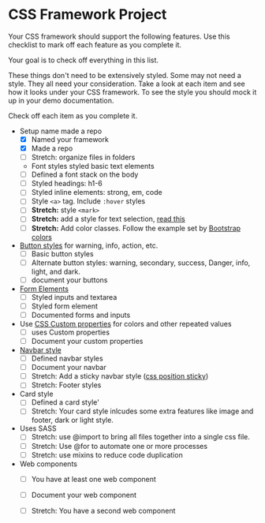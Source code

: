 # CSS Framework Project 

Your CSS framework should support the following features. Use this checklist to mark off each feature as you complete it. 

Your goal is to check off everything in this list. 

These things don't need to be extensively styled. Some may not need a style. They all need your consideration. Take a look at each item and see how it looks under your CSS framework. To see the style you should mock it up in your demo documentation. 

Check off each item as you complete it. 

- Setup name made a repo
  - [x] Named your framework
  - [x] Made a repo
  - [ ] Stretch: organize files in folders
  - Font styles styled basic text elements
  - [ ] Defined a font stack on the body 
  - [ ] Styled headings: h1-6
  - [ ] Styled inline elements: strong, em, code
  - [ ] Style `<a>` tag. Include `:hover` styles
  - [ ] **Stretch:** style `<mark>`
  - [ ] **Stretch:** add a style for text selection, [read this](https://www.w3schools.com/cssref/sel_selection.asp)
  - [ ] **Stretch:** Add color classes. Follow the example set by [Bootstrap colors](https://getbootstrap.com/docs/4.5/utilities/colors/#color)
- [Button styles](https://github.com/Make-School-Courses/FEW-2.2-Web-Design-and-Advanced-CSS/blob/master/lessons/lesson-05.md#design-a-button) for warning, info, action, etc.
  - [ ] Basic button styles
  - [ ] Alternate button styles: warning, secondary, success, Danger, info, light, and dark. 
  - [ ] document your buttons
- [Form Elements](https://github.com/Make-School-Courses/FEW-2.2-Web-Design-and-Advanced-CSS/blob/master/lessons/lesson-06.md#challenge) 
  - [ ] Styled inputs and textarea
  - [ ] Styled form element
  - [ ] Documented forms and inputs
- Use [CSS Custom properties](https://github.com/Make-School-Courses/FEW-2.2-Web-Design-and-Advanced-CSS/blob/master/lessons/lesson-05.md#css-custom-properties) for colors and other repeated values 
  - [ ] uses Custom properties
  - [ ] Document your custom properties
- [Navbar style](https://github.com/Make-School-Courses/FEW-2.2-Web-Design-and-Advanced-CSS/blob/master/lessons/lesson-07.md#nav-bars) 
  - [ ] Defined navbar styles
  - [ ] Document your navbar
  - [ ] Stretch: Add a sticky navbar style ([css position sticky](https://www.w3schools.com/howto/howto_js_sticky_header.asp))
  - [ ] Stretch: Footer styles
- Card style
  - [ ] Defined a card style'
  - [ ] Stretch: Your card style inlcudes some extra features like image and footer, dark or light style.
- Uses SASS
  - [ ] Stretch: use @import to bring all files together into a single css file. 
  - [ ] Stretch: Use @for to automate one or more processes
  - [ ] Stretch: use mixins to reduce code duplication
- Web components 
  - [ ] You have at least one web component
  - [ ] Document your web component
  - [ ] Stretch: You have a second web component

  
